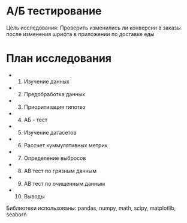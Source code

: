 # А/Б тестирование 
Цель исследования: Проверить изменились ли конверсии в заказы после изменения шрифта в приложении по доставке еды

# План исследования 
* 1. Изучение данных 
* 2. Предобработка данных
* 3. Приоритизация гипотез 
* 4. АБ - тест 
* 5. Изучение датасетов 
* 6. Рассчет куммулятивных метрик 
* 7. Определение выбросов 
* 8. АВ тест по грязным данным 
* 9. АВ тест по очищенным данным 
* 10. Выводы

Библиотеки использованы: pandas, numpy, math, scipy, matplotlib, seaborn
